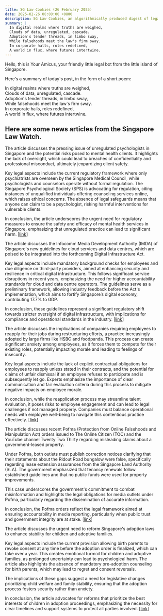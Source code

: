 ```yaml
---
title: SG Law Cookies (26 February 2025)
date: 2025-02-26 00:00:00 +0800
description: SG Law Cookies, an algorithmically produced digest of legal news in Singapore, for 26 February 2025
summary: |
  In digital realms where truths are weighed,    
  Clouds of data, unregulated, cascade.    
  Adoption's tender threads, in limbo sway,    
  While falsehoods meet the law's firm sway.    
  In corporate halls, roles redefined,    
  A world in flux, where futures intertwine.  
---
```


Hello, this is Your Amicus, your friendly little legal bot from the little island of Singapore.

Here's a summary of today's post, in the form of a short poem:

In digital realms where truths are weighed,    
Clouds of data, unregulated, cascade.    
Adoption's tender threads, in limbo sway,    
While falsehoods meet the law's firm sway.    
In corporate halls, roles redefined,    
A world in flux, where futures intertwine.  

## Here are some news articles from the Singapore Law Watch.


The article discusses the pressing issue of unregulated psychologists in Singapore and the potential risks posed to mental health clients. It highlights the lack of oversight, which could lead to breaches of confidentiality and professional misconduct, ultimately jeopardizing client safety.

Key legal aspects include the current regulatory framework where only psychiatrists are overseen by the Singapore Medical Council, while psychologists and counselors operate without formal regulation. The Singapore Psychological Society (SPS) is advocating for regulation, citing instances of unqualified individuals offering counseling services online, which raises ethical concerns. The absence of legal safeguards means that anyone can claim to be a psychologist, risking harmful interventions for vulnerable clients.

In conclusion, the article underscores the urgent need for regulatory measures to ensure the safety and efficacy of mental health services in Singapore, emphasizing that unregulated practice can lead to significant harm. \[[link](https://www.singaporelawwatch.sg/Headlines/Safety-of-mental-health-clients-at-risk-if-psychologists-remain-unregulated)\]

The article discusses the Infocomm Media Development Authority (IMDA) of Singapore's new guidelines for cloud services and data centres, which are poised to be integrated into the forthcoming Digital Infrastructure Act. 

Key legal aspects include mandatory background checks for employees and due diligence on third-party providers, aimed at enhancing security and resilience in critical digital infrastructure. This follows significant service disruptions in recent years, emphasizing the need for higher accountability standards for cloud and data centre operators. The guidelines serve as a preliminary framework, allowing industry feedback before the Act's implementation, which aims to fortify Singapore’s digital economy, contributing 17.7% to GDP.

In conclusion, these guidelines represent a significant regulatory shift towards stricter oversight of digital infrastructure, with implications for compliance and operational standards in the industry. \[[link](https://www.singaporelawwatch.sg/Headlines/IMDA-issues-guidelines-for-cloud-services-and-data-centres-some-may-be-added-to-new-laws)\]

The article discusses the implications of companies requiring employees to reapply for their jobs during restructuring efforts, a practice increasingly adopted by large firms like HSBC and foodpanda. This process can create significant anxiety among employees, as it forces them to compete for their existing roles, potentially impacting morale and leading to feelings of insecurity.

Key legal aspects include the lack of explicit contractual obligations for employees to reapply unless stated in their contracts, and the potential for claims of unfair dismissal if an employee refuses to participate and is subsequently let go. Experts emphasize the importance of clear communication and fair evaluation criteria during this process to mitigate negative impacts on employee morale.

In conclusion, while the reapplication process may streamline talent evaluation, it poses risks to employee engagement and can lead to legal challenges if not managed properly. Companies must balance operational needs with employee well-being to navigate this contentious practice effectively. \[[link](https://www.singaporelawwatch.sg/Headlines/Not-great-for-morale-What-it-means-when-workers-are-told-to-reapply-for-their-jobs)\]

The article discusses recent Pofma (Protection from Online Falsehoods and Manipulation Act) orders issued to The Online Citizen (TOC) and the YouTube channel Twenty Two Thirty regarding misleading claims about a government-leased property.

Under Pofma, both outlets must publish correction notices clarifying that their statements about the Ridout Road bungalow were false, specifically regarding lease extension assurances from the Singapore Land Authority (SLA). The government emphasized that tenancy renewals follow established guidelines and that no public funds were used for property improvements. 

This case underscores the government's commitment to combat misinformation and highlights the legal obligations for media outlets under Pofma, particularly regarding the dissemination of accurate information.

In conclusion, the Pofma orders reflect the legal framework aimed at ensuring accountability in media reporting, particularly when public trust and government integrity are at stake. \[[link](https://www.singaporelawwatch.sg/Headlines/Pofma-orders-issued-to-The-Online-Citizen-YouTube-channel-over-Ridout-Road-property-claims)\]

The article discusses the urgent need to reform Singapore's adoption laws to enhance stability for children and adoptive families. 

Key legal aspects include the current provision allowing birth parents to revoke consent at any time before the adoption order is finalized, which can take over a year. This creates emotional turmoil for children and adoptive families, as prolonged uncertainty can lead to psychological harm. The article also highlights the absence of mandatory pre-adoption counseling for birth parents, which may lead to regret and consent reversals.

The implications of these gaps suggest a need for legislative changes prioritizing child welfare and family stability, ensuring that the adoption process fosters security rather than anxiety.

In conclusion, the article advocates for reforms that prioritize the best interests of children in adoption proceedings, emphasizing the necessity for clear timelines and support systems to protect all parties involved. \[[link](https://www.singaporelawwatch.sg/Headlines/Strengthen-adoption-laws-to-prioritise-stability-for-children-Forum)\]
